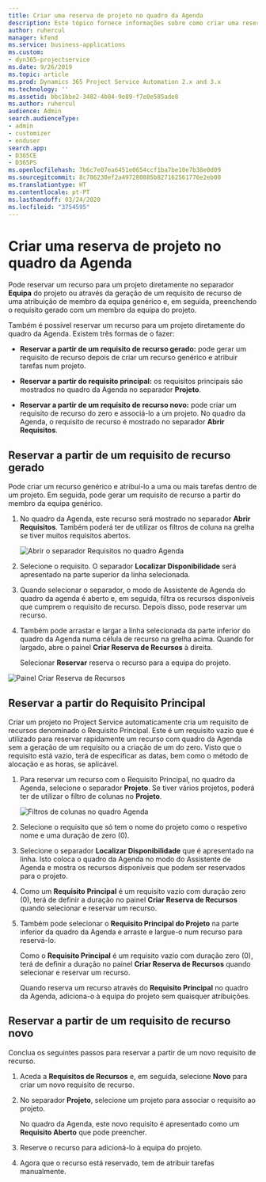 ```yaml
---
title: Criar uma reserva de projeto no quadro da Agenda
description: Este tópico fornece informações sobre como criar uma reserva de projeto a partir do quadro da agenda.
author: ruhercul
manager: kfend
ms.service: business-applications
ms.custom:
- dyn365-projectservice
ms.date: 9/26/2019
ms.topic: article
ms.prod: Dynamics 365 Project Service Automation 2.x and 3.x
ms.technology: ''
ms.assetid: bbc1bbe2-3482-4b84-9e89-f7e0e585ade8
ms.author: ruhercul
audience: Admin
search.audienceType:
- admin
- customizer
- enduser
search.app:
- D365CE
- D365PS
ms.openlocfilehash: 7b6c7e07ea6451e0654ccf1ba7be10e7b38e0d09
ms.sourcegitcommit: 8c786230ef2a497280885b827162561776e2eb00
ms.translationtype: HT
ms.contentlocale: pt-PT
ms.lasthandoff: 03/24/2020
ms.locfileid: "3754595"
---
```

# <a name="create-a-project-booking-from-the-schedule-board"></a>Criar uma reserva de projeto no quadro da Agenda

Pode reservar um recurso para um projeto diretamente no separador **Equipa** do projeto ou através da geração de um requisito de recurso de uma atribuição de membro da equipa genérico e, em seguida, preenchendo o requisito gerado com um membro da equipa do projeto.

Também é possível reservar um recurso para um projeto diretamente do quadro da Agenda. Existem três formas de o fazer:

- **Reservar a partir de um requisito de recurso gerado:** pode gerar um requisito de recurso depois de criar um recurso genérico e atribuir tarefas num projeto.

- **Reservar a partir do requisito principal:** os requisitos principais são mostrados no quadro da Agenda no separador **Projeto**. 

- **Reservar a partir de um requisito de recurso novo:** pode criar um requisito de recurso do zero e associá-lo a um projeto. No quadro da Agenda, o requisito de recurso é mostrado no separador **Abrir Requisitos**.

## <a name="book-from-a-generated-resource-requirement"></a>Reservar a partir de um requisito de recurso gerado

Pode criar um recurso genérico e atribuí-lo a uma ou mais tarefas dentro de um projeto. Em seguida, pode gerar um requisito de recurso a partir do membro da equipa genérico. 

1.  No quadro da Agenda, este recurso será mostrado no separador **Abrir Requisitos**. Também poderá ter de utilizar os filtros de coluna na grelha se tiver muitos requisitos abertos. 

    ![Abrir o separador Requisitos no quadro Agenda](media/FAQ-Project-Booking-Schedule-Board-1.png "Captura de ecrã da tabela de reservas e atribuições")

2. Selecione o requisito. O separador **Localizar Disponibilidade** será apresentado na parte superior da linha selecionada.
 
3. Quando selecionar o separador, o modo de Assistente de Agenda do quadro da agenda é aberto e, em seguida, filtra os recursos disponíveis que cumprem o requisito de recurso. Depois disso, pode reservar um recurso.

4. Também pode arrastar e largar a linha selecionada da parte inferior do quadro da Agenda numa célula de recurso na grelha acima. Quando for largado, abre o painel **Criar Reserva de Recursos** à direita.

    Selecionar **Reservar** reserva o recurso para a equipa do projeto.

![Painel Criar Reserva de Recursos](media/FAQ-Project-Booking-Schedule-Board-6.png "")
 

## <a name="book-from-the-primary-requirement"></a>Reservar a partir do Requisito Principal

Criar um projeto no Project Service automaticamente cria um requisito de recursos denominado o Requisito Principal. Este é um requisito vazio que é utilizado para reservar rapidamente um recurso com quadro da Agenda sem a geração de um requisito ou a criação de um do zero. Visto que o requisito está vazio, terá de especificar as datas, bem como o método de alocação e as horas, se aplicável. 

1. Para reservar um recurso com o Requisito Principal, no quadro da Agenda, selecione o separador **Projeto**. Se tiver vários projetos, poderá ter de utilizar o filtro de colunas no **Projeto**.

   ![Filtros de colunas no quadro Agenda](media/FAQ-Project-Booking-Schedule-Board-2.png "Captura de ecrã da tabela de reservas e atribuições")

2. Selecione o requisito que só tem o nome do projeto como o respetivo nome e uma duração de zero (0).

3. Selecione o separador **Localizar Disponibilidade** que é apresentado na linha. Isto coloca o quadro da Agenda no modo do Assistente de Agenda e mostra os recursos disponíveis que podem ser reservados para o projeto.

4. Como um **Requisito Principal** é um requisito vazio com duração zero (0), terá de definir a duração no painel **Criar Reserva de Recursos** quando selecionar e reservar um recurso.

5. Também pode selecionar o **Requisito Principal do Projeto** na parte inferior da quadro da Agenda e arraste e largue-o num recurso para reservá-lo.
 
    Como o **Requisito Principal** é um requisito vazio com duração zero (0), terá de definir a duração no painel **Criar Reserva de Recursos** quando selecionar e reservar um recurso.
 
    Quando reserva um recurso através do **Requisito Principal** no quadro da Agenda, adiciona-o à equipa do projeto sem quaisquer atribuições.
 
## <a name="book-from-a-new-resource-requirement"></a>Reservar a partir de um requisito de recurso novo
Conclua os seguintes passos para reservar a partir de um novo requisito de recurso. 

1. Aceda a **Requisitos de Recursos** e, em seguida, selecione **Novo** para criar um novo requisito de recurso.

2. No separador **Projeto**, selecione um projeto para associar o requisito ao projeto.
 
    No quadro da Agenda, este novo requisito é apresentado como um **Requisito Aberto** que pode preencher.

3. Reserve o recurso para adicioná-lo à equipa do projeto.

4. Agora que o recurso está reservado, tem de atribuir tarefas manualmente.

